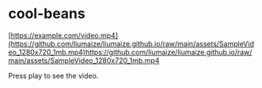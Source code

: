 # cool-beans

[https://example.com/video.mp4](https://github.com/liumaize/liumaize.github.io/raw/main/assets/SampleVideo_1280x720_1mb.mp4)https://github.com/liumaize/liumaize.github.io/raw/main/assets/SampleVideo_1280x720_1mb.mp4

Press play to see the video.
